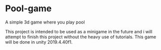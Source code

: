 # Pool-game
A simple 3d game where you play pool

This project is intended to be used as a minigame in the future and i will attempt to finish this project without the heavy use of tutorials.
This game will be done in unity 2019.4.40f1.
